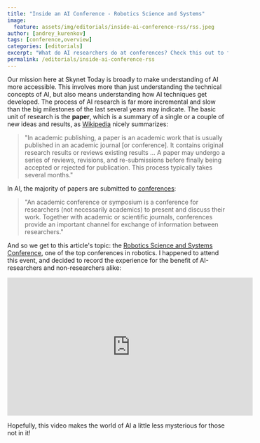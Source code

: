 ```yaml
---
title: "Inside an AI Conference - Robotics Science and Systems"
image:
  feature: assets/img/editorials/inside-ai-conference-rss/rss.jpeg
author: [andrey_kurenkov]
tags: [conference,overview]
categories: [editorials]
excerpt: "What do AI researchers do at conferences? Check this out to find out!"
permalink: /editorials/inside-ai-conference-rss
---
```


Our mission here at Skynet Today is broadly to make understanding of AI more accessible. This involves more than just understanding the technical concepts of AI, but also means understanding how AI techniques get developed. The process of AI research is far more incremental and slow than the big milestones of the last several years may indicate. The basic unit of research is the **paper**, which is a summary of a single or a couple of new ideas and results, as [Wikipedia](https://en.wikipedia.org/wiki/Academic_publishing#Scholarly_paper) nicely summarizes:

> "In academic publishing, a paper is an academic work that is usually published in an academic journal [or conference]. It contains original research results or reviews existing results ... A paper may undergo a series of reviews, revisions, and re-submissions before finally being accepted or rejected for publication. This process typically takes several months."

In AI, the majority of papers are submitted to [conferences](https://en.wikipedia.org/wiki/Academic_conference):

> "An academic conference or symposium is a conference for researchers (not necessarily academics) to present and discuss their work. Together with academic or scientific journals, conferences provide an important channel for exchange of information between researchers."

And so we get to this article's topic: the [Robotics Science and Systems Conference](http://www.roboticsconference.org/), one of the top conferences in robotics. I happened to attend this event, and decided to record the experience for the benefit of AI-researchers and non-researchers alike:

<iframe width="560" height="315" src="https://www.youtube.com/embed/gobhhfdgRHQ" frameborder="0" allow="autoplay; encrypted-media" allowfullscreen></iframe>

Hopefully, this video makes the world of AI a little less mysterious for those not in it!
